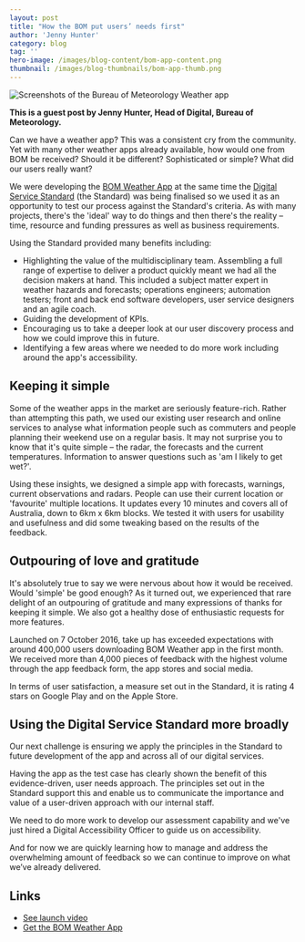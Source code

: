 ```yaml
---
layout: post
title: "How the BOM put users’ needs first"
author: 'Jenny Hunter'
category: blog
tag: ''
hero-image: /images/blog-content/bom-app-content.png
thumbnail: /images/blog-thumbnails/bom-app-thumb.png
---
```


![Screenshots of the Bureau of Meteorology Weather app]({{site.url}}{{page.hero-image}})

**This is a guest post by Jenny Hunter, Head of Digital, Bureau of Meteorology.**

Can we have a weather app? This was a consistent cry from the community. Yet with many other weather apps already available, how would one from BOM be received? Should it be different? Sophisticated or simple? What did our users really want?

We were developing the [BOM Weather App](http://www.bom.gov.au/app/?ref=marketing) at the same time the [Digital Service Standard](https://www.dta.gov.au/standard/) (the Standard) was being finalised so we used it as an opportunity to test our process against the Standard's criteria. As with many projects, there's the 'ideal' way to do things and then there's the reality – time, resource and funding pressures as well as business requirements.

Using the Standard provided many benefits including:
* Highlighting the value of the multidisciplinary team. Assembling a full range of expertise to deliver a product quickly meant we had all the decision makers at hand. This included a subject matter expert in weather hazards and forecasts; operations engineers; automation testers; front and back end software developers, user service designers and an agile coach.  
* Guiding the development of KPIs.
* Encouraging us to take a deeper look at our user discovery process and how we could improve this in future.
* Identifying a few areas where we needed to do more work including around the app's accessibility.

## Keeping it simple

Some of the weather apps in the market are seriously feature-rich. Rather than attempting this path, we used our existing user research and online services to analyse what information people such as commuters and people planning their weekend use on a regular basis. It may not surprise you to know that it's quite simple – the radar, the forecasts and the current temperatures. Information to answer questions such as 'am I likely to get wet?'.

Using these insights, we designed a simple app with forecasts, warnings, current observations and radars. People can use their current location or 'favourite' multiple locations. It updates every 10 minutes and covers all of Australia, down to 6km x 6km blocks.  We tested it with users for usability and usefulness and did some tweaking based on the results of the feedback.

## Outpouring of love and gratitude

It's absolutely true to say we were nervous about how it would be received. Would 'simple' be good enough?  As it turned out, we experienced that rare delight of an outpouring of gratitude and many expressions of thanks for keeping it simple. We also got a healthy dose of enthusiastic requests for more features.

Launched on 7 October 2016, take up has exceeded expectations with around 400,000 users downloading BOM Weather app in the first month. We received more than 4,000 pieces of feedback with the highest volume through the app feedback form, the app stores and social media.

In terms of user satisfaction, a measure set out in the Standard, it is rating 4 stars on Google Play and on the Apple Store.

## Using the Digital Service Standard more broadly

Our next challenge is ensuring we apply the principles in the Standard to future development of the app and across all of our digital services.

Having the app as the test case has clearly shown the benefit of this evidence-driven, user needs approach. The principles set out in the Standard support this and enable us to communicate the importance and value of a user-driven approach with our internal staff.

We need to do more work to develop our assessment capability and we've just hired a Digital Accessibility Officer to guide us on accessibility.

And for now we are quickly learning how to manage and address the overwhelming amount of feedback so we can continue to improve on what we’ve already delivered.

## Links

* [See launch video](https://www.youtube.com/watch?v=dPkVSjgLpA4)
* [Get the BOM Weather App](http://www.bom.gov.au/app/?ref=marketing)
